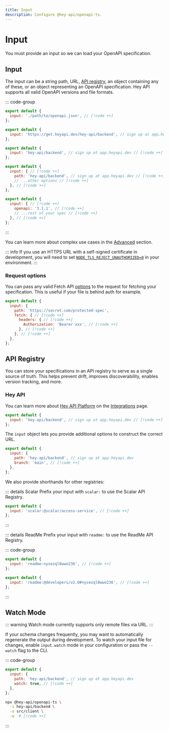 ```yaml
---
title: Input
description: Configure @hey-api/openapi-ts.
---
```


# Input

You must provide an input so we can load your OpenAPI specification.

## Input

The input can be a string path, URL, [API registry](#api-registry), an object containing any of these, or an object representing an OpenAPI specification. Hey API supports all valid OpenAPI versions and file formats.

::: code-group

```js [path]
export default {
  input: './path/to/openapi.json', // [!code ++]
};
```

```js [url]
export default {
  input: 'https://get.heyapi.dev/hey-api/backend', // sign up at app.heyapi.dev // [!code ++]
};
```

```js [registry]
export default {
  input: 'hey-api/backend', // sign up at app.heyapi.dev // [!code ++]
};
```

<!-- prettier-ignore-start -->
```js [object]
export default {
  input: { // [!code ++]
    path: 'hey-api/backend', // sign up at app.heyapi.dev // [!code ++]
    // ...other options // [!code ++]
  }, // [!code ++]
};
```
<!-- prettier-ignore-end -->
<!-- prettier-ignore-start -->
```js [spec]
export default {
  input: { // [!code ++]
    openapi: '3.1.1', // [!code ++]
    // ...rest of your spec // [!code ++]
  }, // [!code ++]
};
```
<!-- prettier-ignore-end -->

:::

You can learn more about complex use cases in the [Advanced](/openapi-ts/configuration#advanced) section.

::: info
If you use an HTTPS URL with a self-signed certificate in development, you will need to set [`NODE_TLS_REJECT_UNAUTHORIZED=0`](https://github.com/hey-api/openapi-ts/issues/276#issuecomment-2043143501) in your environment.
:::

### Request options

You can pass any valid Fetch API [options](https://developer.mozilla.org/docs/Web/API/RequestInit) to the request for fetching your specification. This is useful if your file is behind auth for example.

<!-- prettier-ignore-start -->
```js
export default {
  input: {
    path: 'https://secret.com/protected-spec',
    fetch: { // [!code ++]
      headers: { // [!code ++]
        Authorization: 'Bearer xxx', // [!code ++]
      }, // [!code ++]
    }, // [!code ++]
  },
};
```
<!-- prettier-ignore-end -->

## API Registry

You can store your specifications in an API registry to serve as a single source of truth. This helps prevent drift, improves discoverability, enables version tracking, and more.

### Hey API

You can learn more about [Hey API Platform](https://app.heyapi.dev) on the [Integrations](/openapi-ts/integrations) page.

```js [uuid]
export default {
  input: 'hey-api/backend', // sign up at app.heyapi.dev // [!code ++]
};
```

The `input` object lets you provide additional options to construct the correct URL.

```js
export default {
  input: {
    path: 'hey-api/backend', // sign up at app.heyapi.dev
    branch: 'main', // [!code ++]
  },
};
```

We also provide shorthands for other registries:

::: details Scalar
Prefix your input with `scalar:` to use the Scalar API Registry.

```js [long]
export default {
  input: 'scalar:@scalar/access-service', // [!code ++]
};
```

:::

::: details ReadMe
Prefix your input with `readme:` to use the ReadMe API Registry.

::: code-group

```js [uuid]
export default {
  input: 'readme:nysezql0wwo236', // [!code ++]
};
```

```js [long]
export default {
  input: 'readme:@developers/v2.0#nysezql0wwo236', // [!code ++]
};
```

:::

## Watch Mode

::: warning
Watch mode currently supports only remote files via URL.
:::

If your schema changes frequently, you may want to automatically regenerate the output during development. To watch your input file for changes, enable `input.watch` mode in your configuration or pass the `--watch` flag to the CLI.

::: code-group

```js [config]
export default {
  input: {
    path: 'hey-api/backend', // sign up at app.heyapi.dev
    watch: true, // [!code ++]
  },
};
```

```sh [cli]
npx @hey-api/openapi-ts \
  -i hey-api/backend \
  -o src/client \
  -w  # [!code ++]
```

:::

<!--@include: ../../partials/examples.md-->
<!--@include: ../../partials/sponsors.md-->
